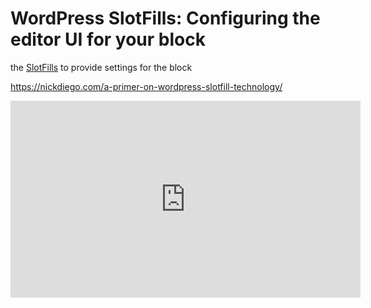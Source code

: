 # WordPress SlotFills: Configuring the editor UI for your block

the [SlotFills](https://developer.wordpress.org/block-editor/reference-guides/slotfills/) to provide settings for the block

<https://nickdiego.com/a-primer-on-wordpress-slotfill-technology/>

<div class="video">
  <iframe
   width="560" height="315" src="https://www.youtube.com/embed/7gRhf3DO7jA"
    title="YouTube video player"
     frameborder="0"
      allow="accelerometer; autoplay; clipboard-write; encrypted-media; gyroscope; picture-in-picture" allowfullscreen></iframe>
</div>
